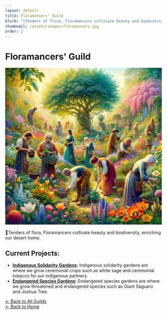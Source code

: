 ```yaml
---
layout: default
title: Floramancers' Guild
blurb: "🌱Tenders of flora, Floramancers cultivate beauty and biodiversity, enriching our desert home."
thumbnail: /assets/images/floramancers.jpg
order: 2
---
```


# Floramancers' Guild

<img src="/assets/images/floramancers.jpg" alt="Floramancers" class="photo">

🌱Tenders of flora, Floramancers cultivate beauty and biodiversity, enriching our desert home.

## Current Projects:

- **[Indigenous Solidarity Gardens](/guilds/floramancers/indigenous-solidarity-gardens):** Indigenous solidarity gardens are where we grow ceremonial crops such as white sage and ceremonial tobacco for our indigenous partners.
- **[Endangered Species Gardens](/guilds/floramancers/endangered-species-gardens):** Endangered species gardens are where we grow threatened and endangered species such as Giant Saguaro and Joshua Tree.

[← Back to All Guilds](/guilds/)  
[← Back to Home](/)